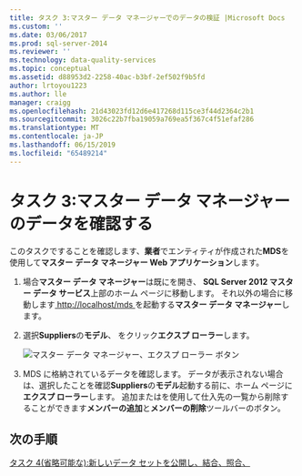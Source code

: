 ```yaml
---
title: タスク 3:マスター データ マネージャーでのデータの検証 |Microsoft Docs
ms.custom: ''
ms.date: 03/06/2017
ms.prod: sql-server-2014
ms.reviewer: ''
ms.technology: data-quality-services
ms.topic: conceptual
ms.assetid: d88953d2-2258-40ac-b3bf-2ef502f9b5fd
author: lrtoyou1223
ms.author: lle
manager: craigg
ms.openlocfilehash: 21d43023fd12d6e417268d115ce3f44d2364c2b1
ms.sourcegitcommit: 3026c22b7fba19059a769ea5f367c4f51efaf286
ms.translationtype: MT
ms.contentlocale: ja-JP
ms.lasthandoff: 06/15/2019
ms.locfileid: "65489214"
---
```

# <a name="task-3-verifying-the-data-in-master-data-manager"></a>タスク 3:マスター データ マネージャーのデータを確認する
  このタスクですることを確認します、**業者**でエンティティが作成された**MDS**を使用して**マスター データ マネージャー Web アプリケーション**します。  
  
1.  場合**マスター データ マネージャー**は既にを開き、 **SQL Server 2012 マスター データ サービス**上部のホーム ページに移動します。 それ以外の場合に移動します[ http://localhost/mds ](http://localhost/mds)を起動する**マスター データ マネージャー**します。  
  
2.  選択**Suppliers**の**モデル**、 をクリック**エクスプ ローラー**します。  
  
     ![マスター データ マネージャー、エクスプ ローラー ボタン](../../2014/tutorials/media/et-verifyingthedatainmasterdatamanager.jpg "マスター データ マネージャー、エクスプ ローラー ボタン")  
  
3.  MDS に格納されているデータを確認します。 データが表示されない場合は、選択したことを確認**Suppliers**の**モデル**起動する前に、ホーム ページに**エクスプ ローラー**します。 追加またはを使用して仕入先の一覧から削除することができます**メンバーの追加**と**メンバーの削除**ツールバーのボタン。  
  
## <a name="next-step"></a>次の手順  
 [タスク 4&#40;省略可能な&#41;:新しいデータ セットを公開し、結合、照合、](../../2014/tutorials/task-4-optional-combining-matching-and-publishing-new-set-of-data.md)  
  
  
